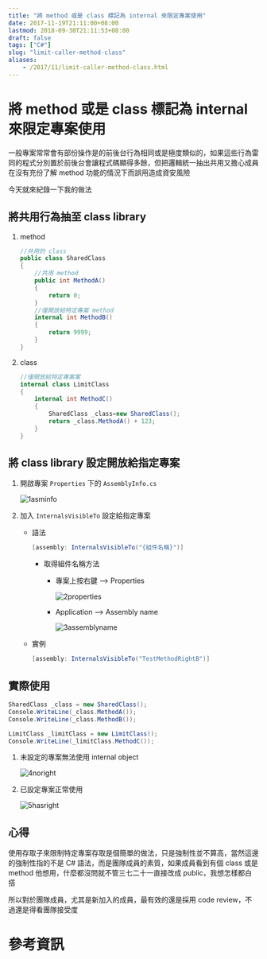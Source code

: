 ```yaml
---
title: "將 method 或是 class 標記為 internal 來限定專案使用"
date: 2017-11-19T21:11:00+08:00
lastmod: 2018-09-30T21:11:53+08:00
draft: false
tags: ["C#"]
slug: "limit-caller-method-class"
aliases:
    - /2017/11/limit-caller-method-class.html
---
```

# 將 method 或是 class 標記為 internal 來限定專案使用

一般專案常常會有部份操作是的前後台行為相同或是極度類似的，如果這些行為雷同的程式分別置於前後台會讓程式碼顯得多餘，但把邏輯統一抽出共用又擔心成員在沒有充份了解 method 功能的情況下而誤用造成資安風險

今天就來紀錄一下我的做法

## 將共用行為抽至 class library

1.  method

    ```cs
    //共用的 class
    public class SharedClass
    {
        //共用 method
        public int MethodA()
        {
            return 0;
        }
        //僅開放給特定專案 method
        internal int MethodB()
        {
            return 9999;
        }
    }
    ```

2.  class

    ```cs
    //僅開放給特定專案案
    internal class LimitClass
    {
        internal int MethodC()
        {
            SharedClass _class=new SharedClass();
            return _class.MethodA() + 123;
        }
    }
    ```

## 將 class library 設定開放給指定專案

1.  開啟專案 `Properties` 下的 `AssemblyInfo.cs`

    ![1asminfo](https://user-images.githubusercontent.com/3851540/32990957-778b112c-cd6d-11e7-98e4-1f59df49d3a8.png)

2.  加入 `InternalsVisibleTo` 設定給指定專案

    *   語法

        ```cs
        [assembly: InternalsVisibleTo("{組件名稱}")]
        ```
        *   取得組件名稱方法

            *   專案上按右鍵 --> Properties

                ![2properties](https://user-images.githubusercontent.com/3851540/32990958-77b957d0-cd6d-11e7-95ba-da81ca3f08e6.png)

            *   Application --> Assembly name

                ![3assemblyname](https://user-images.githubusercontent.com/3851540/32990959-77e53fee-cd6d-11e7-9d93-b04caaa88cdc.png)

    *   實例

        ```cs
        [assembly: InternalsVisibleTo("TestMethodRightB")]
        ```

## 實際使用

```cs
SharedClass _class = new SharedClass();
Console.WriteLine(_class.MethodA());
Console.WriteLine(_class.MethodB());

LimitClass _limitClass = new LimitClass();
Console.WriteLine(_limitClass.MethodC());
```

1.  未設定的專案無法使用 internal object

    ![4noright](https://user-images.githubusercontent.com/3851540/32990960-780e8e62-cd6d-11e7-87af-efe3c176b2d9.png)

2.  已設定專案正常使用

    ![5hasright](https://user-images.githubusercontent.com/3851540/32990961-7838c4ca-cd6d-11e7-8589-1863d6fd9ab0.png)

## 心得

使用存取子來限制特定專案存取是個簡單的做法，只是強制性並不算高，當然這邊的強制性指的不是 C# 語法，而是團隊成員的素質，如果成員看到有個 class 或是 method 他想用，什麼都沒問就不管三七二十一直接改成 public，我想怎樣都白搭

所以對於團隊成員，尤其是新加入的成員，最有效的還是採用 code review，不過還是得看團隊接受度

# 參考資訊
